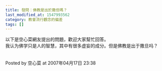```yaml
---
title: 發問：佛教是出於撒但嗎？
last_modified_at: 1547993562
category: 教會流行觀念的偏差
tags: []
---
```


<p>以下是空心菜網友提出的問題，歡迎大家幫忙回答。<br/><!--more-->我认为佛学只是人的智慧，其中有很多虚妄的成分。但是佛教是出于撒旦吗？<br/><br/><br/>Posted by 空心菜 at 2007年04月17日 23:38 <br/></p>